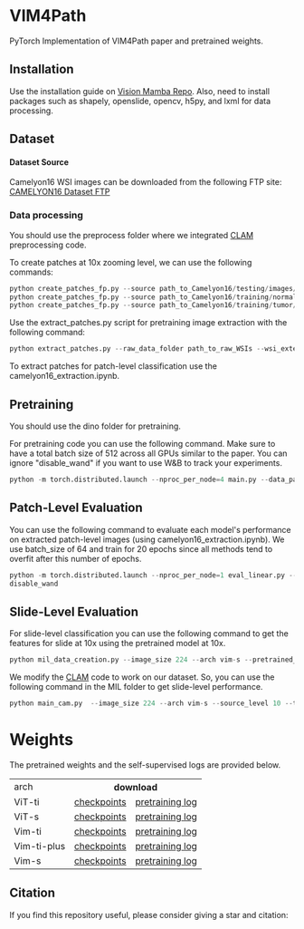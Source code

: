 # VIM4Path
PyTorch Implementation of VIM4Path paper and pretrained weights.  

## Installation

Use the installation guide on  [Vision Mamba Repo](https://github.com/hustvl/vim).
Also, need to install packages such as shapely, openslide, opencv, h5py, and lxml for data processing. 


## Dataset

#### Dataset Source
Camelyon16 WSI images can be downloaded from the following FTP site:
[CAMELYON16 Dataset FTP](https://ftp.cngb.org/pub/gigadb/pub/10.5524/100001_101000/100439/CAMELYON16/)

### Data processing 
You should use the preprocess folder where we integrated [CLAM](https://github.com/mahmoodlab/CLAM) preprocessing code. 


To create patches at 10x zooming level, we can use the following commands:
```python
python create_patches_fp.py --source path_to_Camelyon16/testing/images/ --save_dir ../dataset/Camelyon16/testing/224_10x/h5/ --patch_size 224 --step_size 224 --patch_level 2 --seg --patch --stitch
python create_patches_fp.py --source path_to_Camelyon16/training/normal/ --save_dir ../dataset/Camelyon16/training/224_10x/h5/normal/ --patch_size 224 --step_size 224 --patch_level 2 --seg --patch --stitch
python create_patches_fp.py --source path_to_Camelyon16/training/tumor/ --save_dir ../dataset/Camelyon16/training/224_10x/h5/tumor/ --patch_size 224 --step_size 224 --patch_level 2 --seg --patch --stitch
```

Use the extract_patches.py script for pretraining image extraction with the following command:
```python 
python extract_patches.py --raw_data_folder path_to_raw_WSIs --wsi_extension tif --input_folder path_to_h5_files --output_folder path_to_save_patches
```

To extract patches for patch-level classification use the camelyon16_extraction.ipynb.

## Pretraining
You should use the dino folder for pretraining. 

For pretraining code you can use the following command. Make sure to have a total batch size of 512 across all GPUs similar to the paper. You can ignore "disable_wand" if you want to use W&B to track your experiments. 
```python
python -m torch.distributed.launch --nproc_per_node=4 main.py --data_path patch_to_pretraining_images --output_dir checkpoints/camelyon16_224_10x/vim-s/ --image_size 224 --image_size_down 96 --batch_size_per_gpu 128 --arch vim-s --disable_wand
```


## Patch-Level Evaluation 
You can use the following command to evaluate each model's performance on extracted patch-level images (using camelyon16_extraction.ipynb). We use batch_size of 64 and train for 20 epochs since all methods tend to overfit after this number of epochs. 
```python
python -m torch.distributed.launch --nproc_per_node=1 eval_linear.py --output_dir checkpoints/camelyon16_224_10x/vim-s/eval_linear --train_data_path path_to_balanced_pcam10x_data --val_data_path /data2/projects/VIM4Path/datasets/Camelyon16/Cam16_Balanced/Balanced/224_5x/test/ --pretrained_weights checkpoints/camelyon16_224_10x/vim-s/checkpoint.pth --arc vim-s  --image_size 224 --epochs 20  --batch_size 64 --
disable_wand
```

## Slide-Level Evaluation 
For slide-level classification you can use the following command to get the features for slide at 10x using the pretrained model at 10x. 
```python
python mil_data_creation.py --image_size 224 --arch vim-s --pretrained_weights dino/checkpoints/camelyon16_224_10x/vim-s_224-96/checkpoint.pth --source_level 10 --target_level 10
```

We modify the [CLAM](https://github.com/mahmoodlab/CLAM) code to work on our dataset. So, you can use the following command in the MIL folder to get slide-level performance.
```python
python main_cam.py  --image_size 224 --arch vim-s --source_level 10 --target_level 10 --exp_code vim-s-224-10at10-clam_sb --model_type clam_sb --drop_out --early_stopping --lr 2e-4 --k 1 --label_frac 1  --weighted_sample --bag_loss ce --inst_loss svm --task task_1_tumor_vs_normal --log_data
```


# Weights
The pretrained weights and the self-supervised logs are provided below.
<table>
  <tr>
    <td>arch</td>
    <th colspan="2">download</th>
  </tr>
  <tr>
    <td>ViT-ti</td>
    <td><a href="">checkpoints</a></td>
    <td><a href="">pretraining log</a></td>
  </tr>
  <tr>
    <td>ViT-s</td>
    <td><a href="">checkpoints</a></td>
    <td><a href="">pretraining log</a></td>
  </tr>

  <tr>
    <td>Vim-ti</td>
    <td><a href="">checkpoints</a></td>
    <td><a href="">pretraining log</a></td>
  </tr>

  <tr>
    <td>Vim-ti-plus</td>
    <td><a href="">checkpoints</a></td>
    <td><a href="">pretraining log</a></td>
  </tr>

  <tr>
    <td>Vim-s</td>
    <td><a href="">checkpoints</a></td>
    <td><a href="">pretraining log</a></td>
  </tr>

</table>

## Citation
If you find this repository useful, please consider giving a star and citation:
```